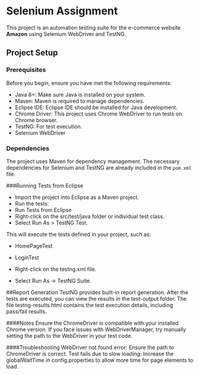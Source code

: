 # Selenium Assignment

This project is an automation testing suite for the e-commerce website **Amazon** using Selenium WebDriver and TestNG.

## Project Setup

### Prerequisites

Before you begin, ensure you have met the following requirements:

- Java 8+: Make sure Java is installed on your system.
- Maven: Maven is required to manage dependencies.
- Eclipse IDE: Eclipse IDE should be installed for Java development.
- Chrome Driver: This project uses Chrome WebDriver to run tests on Chrome browser.
- TestNG: For test execution.
- Selenium WebDriver

### Dependencies

The project uses Maven for dependency management. The necessary dependencies for Selenium and TestNG are already included in the `pom.xml` file.


###Running Tests from Eclipse
- Import the project into Eclipse as a Maven project.
- Run the tests:
- Run Tests from Eclipse
- Right-click on the src/test/java folder or individual test class.
- Select Run As > TestNG Test.

This will execute the tests defined in your project, such as:

- HomePageTest
- LoginTest

- Right-click on the testng.xml file.
- Select Run As -> TestNG Suite.

##Report Generation
TestNG provides built-in report generation. After the tests are executed, you can view the results in the test-output folder. The file testng-results.html contains the test execution details, including pass/fail results.

####Notes
Ensure the ChromeDriver is compatible with your installed Chrome version.
If you face issues with WebDriverManager, try manually setting the path to the WebDriver in your test code.

####Troubleshooting
WebDriver not found error: Ensure the path to ChromeDriver is correct.
Test fails due to slow loading: Increase the globalWaitTime in config.properties to allow more time for page elements to load.
